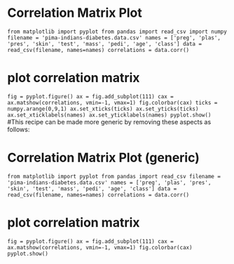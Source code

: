 # Correlation Matrix Plot
`from matplotlib import pyplot
from pandas import read_csv
import numpy
filename = 'pima-indians-diabetes.data.csv'
names = ['preg', 'plas', 'pres', 'skin', 'test', 'mass', 'pedi', 'age', 'class']
data = read_csv(filename, names=names)
correlations = data.corr()`
# plot correlation matrix
`fig = pyplot.figure()
ax = fig.add_subplot(111)
cax = ax.matshow(correlations, vmin=-1, vmax=1)
fig.colorbar(cax)
ticks = numpy.arange(0,9,1)
ax.set_xticks(ticks)
ax.set_yticks(ticks)
ax.set_xticklabels(names)
ax.set_yticklabels(names)
pyplot.show()`
#This recipe can be made more generic by removing these aspects as follows:
# Correlation Matrix Plot (generic)
`from matplotlib import pyplot
from pandas import read_csv
filename = 'pima-indians-diabetes.data.csv'
names = ['preg', 'plas', 'pres', 'skin', 'test', 'mass', 'pedi', 'age', 'class']
data = read_csv(filename, names=names)
correlations = data.corr()`
# plot correlation matrix
`fig = pyplot.figure()
ax = fig.add_subplot(111)
cax = ax.matshow(correlations, vmin=-1, vmax=1)
fig.colorbar(cax)
pyplot.show()`